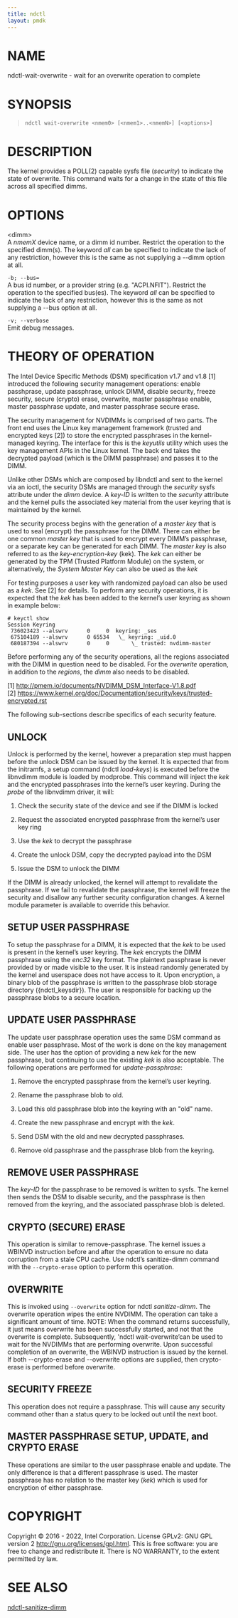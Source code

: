 ```yaml
---
title: ndctl
layout: pmdk
---
```


# NAME

ndctl-wait-overwrite - wait for an overwrite operation to complete

# SYNOPSIS

>     ndctl wait-overwrite <nmem0> [<nmem1>..<nmemN>] [<options>]

# DESCRIPTION

The kernel provides a POLL(2) capable sysfs file (*security*) to
indicate the state of overwrite. This command waits for a change in the
state of this file across all specified dimms.

# OPTIONS

\<dimm>  
A *nmemX* device name, or a dimm id number. Restrict the operation to
the specified dimm(s). The keyword *all* can be specified to indicate
the lack of any restriction, however this is the same as not supplying a
--dimm option at all.

`-b; --bus=`  
A bus id number, or a provider string (e.g. "ACPI.NFIT"). Restrict the
operation to the specified bus(es). The keyword *all* can be specified
to indicate the lack of any restriction, however this is the same as not
supplying a --bus option at all.

`-v; --verbose`  
Emit debug messages.

# THEORY OF OPERATION

The Intel Device Specific Methods (DSM) specification v1.7 and v1.8
\[1\] introduced the following security management operations: enable
passhprase, update passphrase, unlock DIMM, disable security, freeze
security, secure (crypto) erase, overwrite, master passphrase enable,
master passphrase update, and master passphrase secure erase.

The security management for NVDIMMs is comprised of two parts. The front
end uses the Linux key management framework (trusted and encrypted keys
\[2\]) to store the encrypted passphrases in the kernel-managed keyring.
The interface for this is the *keyutils* utility which uses the key
management APIs in the Linux kernel. The back end takes the decrypted
payload (which is the DIMM passphrase) and passes it to the DIMM.

Unlike other DSMs which are composed by libndctl and sent to the kernel
via an ioctl, the security DSMs are managed through the *security* sysfs
attribute under the *dimm* device. A *key-ID* is written to the
*security* attribute and the kernel pulls the associated key material
from the user keyring that is maintained by the kernel.

The security process begins with the generation of a *master key* that
is used to seal (encrypt) the passphrase for the DIMM. There can either
be one common *master key* that is used to encrypt every DIMM’s
passphrase, or a separate key can be generated for each DIMM. The
*master key* is also referred to as the *key-encryption-key* (kek). The
*kek* can either be generated by the TPM (Trusted Platform Module) on
the system, or alternatively, the *System Master Key* can also be used
as the *kek*

For testing purposes a user key with randomized payload can also be used
as a *kek*. See \[2\] for details. To perform any security operations,
it is expected that the *kek* has been added to the kernel’s user
keyring as shown in example below:

    # keyctl show
    Session Keyring
     736023423 --alswrv      0     0  keyring: _ses
     675104189 --alswrv      0 65534   \_ keyring: _uid.0
     680187394 --alswrv      0     0       \_ trusted: nvdimm-master

Before performing any of the security operations, all the regions
associated with the DIMM in question need to be disabled. For the
*overwrite* operation, in addition to the *regions*, the *dimm* also
needs to be disabled.

\[1\] <http://pmem.io/documents/NVDIMM_DSM_Interface-V1.8.pdf>  
\[2\]
<https://www.kernel.org/doc/Documentation/security/keys/trusted-encrypted.rst>

The following sub-sections describe specifics of each security feature.

## UNLOCK

Unlock is performed by the kernel, however a preparation step must
happen before the unlock DSM can be issued by the kernel. It is expected
that from the initramfs, a setup command (ndctl *load-keys*) is executed
before the libnvdimm module is loaded by modprobe. This command will
inject the *kek* and the encrypted passphrases into the kernel’s user
keyring. During the *probe* of the libnvdimm driver, it will:

1.  Check the security state of the device and see if the DIMM is locked

2.  Request the associated encrypted passphrase from the kernel’s user
    key ring

3.  Use the *kek* to decrypt the passphrase

4.  Create the unlock DSM, copy the decrypted payload into the DSM

5.  Issue the DSM to unlock the DIMM

If the DIMM is already unlocked, the kernel will attempt to revalidate
the passphrase. If we fail to revalidate the passphrase, the kernel will
freeze the security and disallow any further security configuration
changes. A kernel module parameter is available to override this
behavior.

## SETUP USER PASSPHRASE

To setup the passphrase for a DIMM, it is expected that the *kek* to be
used is present in the kernel’s user keyring. The *kek* encrypts the
DIMM passphrase using the *enc32* key format. The plaintext passphrase
is never provided by or made visible to the user. It is instead randomly
generated by the kernel and userspace does not have access to it. Upon
encryption, a binary blob of the passphrase is written to the passphrase
blob storage directory ({ndctl_keysdir}). The user is responsible for
backing up the passphrase blobs to a secure location.

## UPDATE USER PASSPHRASE

The update user passphrase operation uses the same DSM command as enable
user passphrase. Most of the work is done on the key management side.
The user has the option of providing a new *kek* for the new passphrase,
but continuing to use the existing *kek* is also acceptable. The
following operations are performed for *update-passphrase*:

1.  Remove the encrypted passphrase from the kernel’s user keyring.

2.  Rename the passphrase blob to old.

3.  Load this old passphrase blob into the keyring with an "old" name.

4.  Create the new passphrase and encrypt with the *kek*.

5.  Send DSM with the old and new decrypted passphrases.

6.  Remove old passphrase and the passphrase blob from the keyring.

## REMOVE USER PASSPHRASE

The *key-ID* for the passphrase to be removed is written to sysfs. The
kernel then sends the DSM to disable security, and the passphrase is
then removed from the keyring, and the associated passphrase blob is
deleted.

## CRYPTO (SECURE) ERASE

This operation is similar to remove-passphrase. The kernel issues a
WBINVD instruction before and after the operation to ensure no data
corruption from a stale CPU cache. Use ndctl’s sanitize-dimm command
with the `--crypto-erase` option to perform this operation.

## OVERWRITE

This is invoked using `--overwrite` option for ndctl *sanitize-dimm*.
The overwrite operation wipes the entire NVDIMM. The operation can take
a significant amount of time. NOTE: When the command returns
successfully, it just means overwrite has been successfully started, and
not that the overwrite is complete. Subsequently, 'ndctl
wait-overwrite’can be used to wait for the NVDIMMs that are performing
overwrite. Upon successful completion of an overwrite, the WBINVD
instruction is issued by the kernel. If both --crypto-erase and
--overwrite options are supplied, then crypto-erase is performed before
overwrite.

## SECURITY FREEZE

This operation does not require a passphrase. This will cause any
security command other than a status query to be locked out until the
next boot.

## MASTER PASSPHRASE SETUP, UPDATE, and CRYPTO ERASE

These operations are similar to the user passphrase enable and update.
The only difference is that a different passphrase is used. The master
passphrase has no relation to the master key (*kek*) which is used for
encryption of either passphrase.

# COPYRIGHT

Copyright © 2016 - 2022, Intel Corporation. License GPLv2: GNU GPL
version 2 <http://gnu.org/licenses/gpl.html>. This is free software: you
are free to change and redistribute it. There is NO WARRANTY, to the
extent permitted by law.

# SEE ALSO

[ndctl-sanitize-dimm](ndctl-sanitize-dimm.md)
